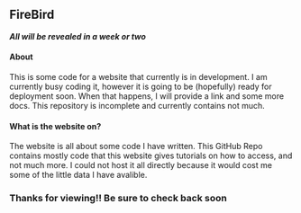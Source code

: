 ## FireBird
***All will be revealed in a week or two***

#### About
This is some code for a website that currently is in development. I am currently busy coding it, however it is going to be (hopefully) ready for deployment soon. When that happens, I will provide a link and some more docs. This repository is incomplete and currently contains not much. 

#### What is the website on?
The website is all about some code I have written. This GitHub Repo contains mostly code that this website gives tutorials on how to access, and not much more. I could not host it all directly because it would cost me some of the little data I have avalible. 

### Thanks for viewing!! Be sure to check back soon

